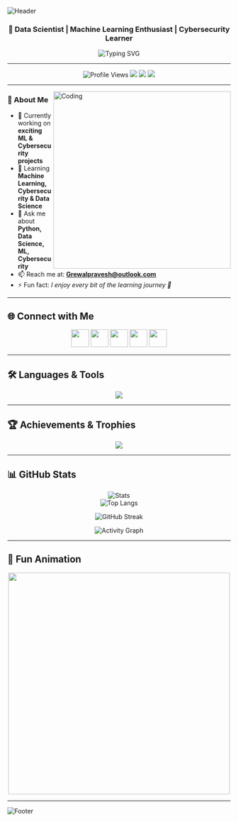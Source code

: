 ![Header](https://capsule-render.vercel.app/api?type=waving&color=gradient&height=200&section=header&text=👋%20Hi%20I'm%20Pravesh%20Grewal&fontSize=40&fontColor=fff&animation=fadeIn&fontAlignY=35)

<h3 align="center">🚀 Data Scientist | Machine Learning Enthusiast | Cybersecurity Learner</h3>

<!-- Typing SVG -->
<p align="center">
  <img
    src="https://readme-typing-svg.demolab.com?font=Fira+Code&weight=600&size=22&pause=1000&color=00BFFF&center=true&vCenter=true&width=650&lines=Data+Scientist+from+India;Python+|+Machine+Learning+|+Cybersecurity;Always+Learning+and+Building+💡&v=3"
    alt="Typing SVG"
  />
</p>

---

<div align="center">
 <img src="https://komarev.com/ghpvc/?username=praveshgrewal&label=Profile%20Views&color=7F3FBF&style=flat-square" alt="Profile Views" />
 <img src="https://img.shields.io/badge/Focus-Data%20Science%20%7C%20ML%20%7C%20AI-ff69b4?style=flat-square" />
 <img src="https://img.shields.io/badge/Code-Python%20%7C%20C++%20%7C%20Django-blue?style=flat-square" />
 <img src="https://img.shields.io/badge/Tools-Docker%20%7C%20Linux%20%7C%20AWS-orange?style=flat-square" />
</div>

---

<img align="right" alt="Coding" width="400" src="https://media.giphy.com/media/qgQUggAC3Pfv687qPC/giphy.gif">

### 🌟 About Me  
- 🔭 Currently working on **exciting ML & Cybersecurity projects**  
- 🌱 Learning **Machine Learning, Cybersecurity & Data Science**  
- 💬 Ask me about **Python, Data Science, ML, Cybersecurity**  
- 📫 Reach me at: **Grewalpravesh@outlook.com**  
- ⚡ Fun fact: *I enjoy every bit of the learning journey 🚀*  

---

## 🌐 Connect with Me  

<p align="center">
<a href="https://linkedin.com/in/pravesh-grewal"><img src="https://skillicons.dev/icons?i=linkedin" height="40" /></a>
<a href="https://medium.com/@studyjiger"><img src="https://skillicons.dev/icons?i=medium" height="40" /></a>
<a href="https://www.youtube.com/@grewalcode"><img src="https://skillicons.dev/icons?i=youtube" height="40" /></a>
<a href="https://www.instagram.com/codegrewal"><img src="https://skillicons.dev/icons?i=instagram" height="40" /></a>
<a href="mailto:Grewalpravesh@outlook.com"><img src="https://skillicons.dev/icons?i=gmail" height="40" /></a>
</p>

---

## 🛠️ Languages & Tools  

<p align="center">
<img src="https://skillicons.dev/icons?i=python,flask,django,cpp,javascript,mysql,mongodb,git,github,docker,linux,vscode,aws,html,css,react" />
</p>

---

## 🏆 Achievements & Trophies  
<p align="center">
  <img src="https://github-profile-trophy.vercel.app/?username=praveshgrewal&theme=onedark&row=1&column=6&margin-w=15&margin-h=15&v=3" />
</p>

---

## 📊 GitHub Stats  

<div align="center">
  
![Stats](https://github-readme-stats.vercel.app/api?username=praveshgrewal&theme=tokyonight&show_icons=true&count_private=true&hide_border=false&v=3)  
![Top Langs](https://github-readme-stats.vercel.app/api/top-langs/?username=praveshgrewal&layout=compact&theme=tokyonight&v=3)  

<!-- Streak Stats -->
<img
  src="https://streak-stats.demolab.com?user=praveshgrewal&theme=tokyonight&hide_border=false&date_format=j%20M%5B%20Y%5D&card_width=495&v=3"
  alt="GitHub Streak"
/>

![Activity Graph](https://github-readme-activity-graph.vercel.app/graph?username=praveshgrewal&theme=react-dark&bg_color=0D1117&color=00BFFF&line=7F3FBF&point=FFFFFF&area=true&v=3)

</div>

---

## 🎉 Fun Animation  
<p align="center">
  <img src="https://raw.githubusercontent.com/abhisheknaiidu/abhisheknaiidu/master/code.gif" width="500"/>
</p>

---

![Footer](https://capsule-render.vercel.app/api?type=waving&color=gradient&height=120&section=footer&text=✨Data%20+%20Algorithms%20+%20Curiosity%20=%20Endless%20Possibilities✨&fontSize=20&fontColor=fff&v=3)
